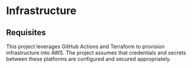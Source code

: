 # Infrastructure

## Requisites

This project leverages GitHub Actions and Terraform to provision infrastructure into AWS. The project assumes that credentials and secrets between these platforms are configured and secured appropriately.

### 

